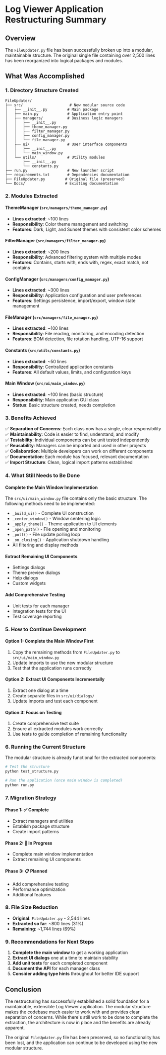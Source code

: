 # Log Viewer Application Restructuring Summary

## Overview

The `FileUpdater.py` file has been successfully broken up into a modular, maintainable structure. The original single file containing over 2,500 lines has been reorganized into logical packages and modules.

## What Was Accomplished

### 1. **Directory Structure Created**
```
FileUpdater/
├── src/                     # New modular source code
│   ├── __init__.py         # Main package
│   ├── main.py             # Application entry point
│   ├── managers/           # Business logic managers
│   │   ├── __init__.py
│   │   ├── theme_manager.py
│   │   ├── filter_manager.py
│   │   ├── config_manager.py
│   │   └── file_manager.py
│   ├── ui/                 # User interface components
│   │   ├── __init__.py
│   │   └── main_window.py
│   └── utils/              # Utility modules
│       ├── __init__.py
│       └── constants.py
├── run.py                  # New launcher script
├── requirements.txt        # Dependencies documentation
├── FileUpdater.py         # Original file (preserved)
└── Docs/                  # Existing documentation
```

### 2. **Modules Extracted**

#### **ThemeManager** (`src/managers/theme_manager.py`)
- **Lines extracted**: ~100 lines
- **Responsibility**: Color theme management and switching
- **Features**: Dark, Light, and Sunset themes with consistent color schemes

#### **FilterManager** (`src/managers/filter_manager.py`)
- **Lines extracted**: ~200 lines
- **Responsibility**: Advanced filtering system with multiple modes
- **Features**: Contains, starts with, ends with, regex, exact match, not contains

#### **ConfigManager** (`src/managers/config_manager.py`)
- **Lines extracted**: ~300 lines
- **Responsibility**: Application configuration and user preferences
- **Features**: Settings persistence, import/export, window state management

#### **FileManager** (`src/managers/file_manager.py`)
- **Lines extracted**: ~100 lines
- **Responsibility**: File reading, monitoring, and encoding detection
- **Features**: BOM detection, file rotation handling, UTF-16 support

#### **Constants** (`src/utils/constants.py`)
- **Lines extracted**: ~50 lines
- **Responsibility**: Centralized application constants
- **Features**: All default values, limits, and configuration keys

#### **Main Window** (`src/ui/main_window.py`)
- **Lines extracted**: ~100 lines (basic structure)
- **Responsibility**: Main application GUI class
- **Status**: Basic structure created, needs completion

### 3. **Benefits Achieved**

✅ **Separation of Concerns**: Each class now has a single, clear responsibility  
✅ **Maintainability**: Code is easier to find, understand, and modify  
✅ **Testability**: Individual components can be unit tested independently  
✅ **Reusability**: Managers can be imported and used in other projects  
✅ **Collaboration**: Multiple developers can work on different components  
✅ **Documentation**: Each module has focused, relevant documentation  
✅ **Import Structure**: Clean, logical import patterns established  

### 4. **What Still Needs to Be Done**

#### **Complete the Main Window Implementation**
The `src/ui/main_window.py` file contains only the basic structure. The following methods need to be implemented:

- `_build_ui()` - Complete UI construction
- `_center_window()` - Window centering logic
- `_apply_theme()` - Theme application to UI elements
- `_open_path()` - File opening and monitoring
- `_poll()` - File update polling loop
- `_on_closing()` - Application shutdown handling
- All filtering and display methods

#### **Extract Remaining UI Components**
- Settings dialogs
- Theme preview dialogs
- Help dialogs
- Custom widgets

#### **Add Comprehensive Testing**
- Unit tests for each manager
- Integration tests for the UI
- Test coverage reporting

### 5. **How to Continue Development**

#### **Option 1: Complete the Main Window First**
1. Copy the remaining methods from `FileUpdater.py` to `src/ui/main_window.py`
2. Update imports to use the new modular structure
3. Test that the application runs correctly

#### **Option 2: Extract UI Components Incrementally**
1. Extract one dialog at a time
2. Create separate files in `src/ui/dialogs/`
3. Update imports and test each component

#### **Option 3: Focus on Testing**
1. Create comprehensive test suite
2. Ensure all extracted modules work correctly
3. Use tests to guide completion of remaining functionality

### 6. **Running the Current Structure**

The modular structure is already functional for the extracted components:

```bash
# Test the structure
python test_structure.py

# Run the application (once main window is completed)
python run.py
```

### 7. **Migration Strategy**

#### **Phase 1: ✅ Complete** 
- Extract managers and utilities
- Establish package structure
- Create import patterns

#### **Phase 2: 🔄 In Progress**
- Complete main window implementation
- Extract remaining UI components

#### **Phase 3: 📋 Planned**
- Add comprehensive testing
- Performance optimization
- Additional features

### 8. **File Size Reduction**

- **Original**: `FileUpdater.py` - 2,544 lines
- **Extracted so far**: ~800 lines (31%)
- **Remaining**: ~1,744 lines (69%)

### 9. **Recommendations for Next Steps**

1. **Complete the main window** to get a working application
2. **Extract UI dialogs** one at a time to maintain stability
3. **Add unit tests** for each completed component
4. **Document the API** for each manager class
5. **Consider adding type hints** throughout for better IDE support

## Conclusion

The restructuring has successfully established a solid foundation for a maintainable, extensible Log Viewer application. The modular structure makes the codebase much easier to work with and provides clear separation of concerns. While there's still work to be done to complete the extraction, the architecture is now in place and the benefits are already apparent.

The original `FileUpdater.py` file has been preserved, so no functionality has been lost, and the application can continue to be developed using the new modular structure.

